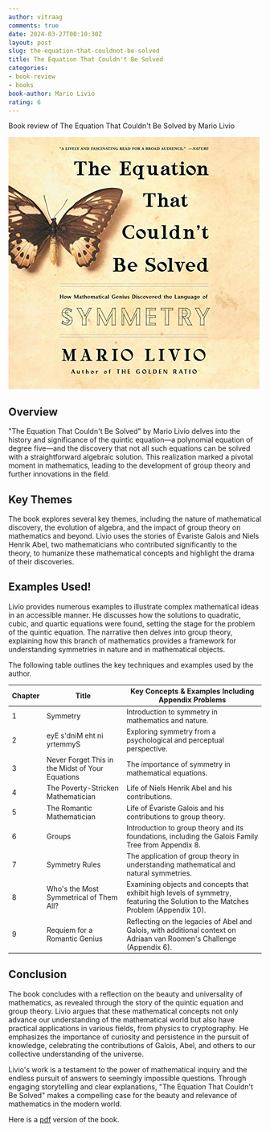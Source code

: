 ```yaml
---
author: vitraag
comments: true
date: 2024-03-27T00:10:30Z 
layout: post
slug: the-equation-that-couldnot-be-solved
title: The Equation That Couldn't Be Solved
categories:
- book-review
- books
book-author: Mario Livio
rating: 6
---
```

Book review of The Equation That Couldn't Be Solved by Mario Livio

![The Equation That Couldn't Be Solved](assets/images/books/the-equation-that-couldnot-be-solved.jpg)

## Overview
"The Equation That Couldn't Be Solved" by Mario Livio delves into the history and significance of the quintic equation—a polynomial equation of degree five—and the discovery that not all such equations can be solved with a straightforward algebraic solution. This realization marked a pivotal moment in mathematics, leading to the development of group theory and further innovations in the field.

## Key Themes
The book explores several key themes, including the nature of mathematical discovery, the evolution of algebra, and the impact of group theory on mathematics and beyond. Livio uses the stories of Évariste Galois and Niels Henrik Abel, two mathematicians who contributed significantly to the theory, to humanize these mathematical concepts and highlight the drama of their discoveries.

## Examples Used!
Livio provides numerous examples to illustrate complex mathematical ideas in an accessible manner. He discusses how the solutions to quadratic, cubic, and quartic equations were found, setting the stage for the problem of the quintic equation. The narrative then delves into group theory, explaining how this branch of mathematics provides a framework for understanding symmetries in nature and in mathematical objects.

The following table outlines the key techniques and examples used by the author.

| Chapter  | Title                                     | Key Concepts & Examples Including Appendix Problems                              |
|----------|-------------------------------------------|---------------------------------------------------------------------------------|
| 1        | Symmetry                                  | Introduction to symmetry in mathematics and nature.                             |
| 2        | eyE s'dniM eht ni yrtemmyS                | Exploring symmetry from a psychological and perceptual perspective.             |
| 3        | Never Forget This in the Midst of Your Equations | The importance of symmetry in mathematical equations.                           |
| 4        | The Poverty-Stricken Mathematician        | Life of Niels Henrik Abel and his contributions.                                |
| 5        | The Romantic Mathematician                | Life of Évariste Galois and his contributions to group theory.                  |
| 6        | Groups                                    | Introduction to group theory and its foundations, including the Galois Family Tree from Appendix 8. |
| 7        | Symmetry Rules                            | The application of group theory in understanding mathematical and natural symmetries. |
| 8        | Who's the Most Symmetrical of Them All?   | Examining objects and concepts that exhibit high levels of symmetry, featuring the Solution to the Matches Problem (Appendix 10). |
| 9        | Requiem for a Romantic Genius            | Reflecting on the legacies of Abel and Galois, with additional context on Adriaan van Roomen's Challenge (Appendix 6). |

## Conclusion
The book concludes with a reflection on the beauty and universality of mathematics, as revealed through the story of the quintic equation and group theory. Livio argues that these mathematical concepts not only advance our understanding of the mathematical world but also have practical applications in various fields, from physics to cryptography. He emphasizes the importance of curiosity and persistence in the pursuit of knowledge, celebrating the contributions of Galois, Abel, and others to our collective understanding of the universe.

Livio's work is a testament to the power of mathematical inquiry and the endless pursuit of answers to seemingly impossible questions. Through engaging storytelling and clear explanations, "The Equation That Couldn't Be Solved" makes a compelling case for the beauty and relevance of mathematics in the modern world.

Here is a [pdf](http://www.gci.org.uk/Documents/Mario_Livio_The-Equation_that_couldn't_be_solved.pdf) version of the book.

